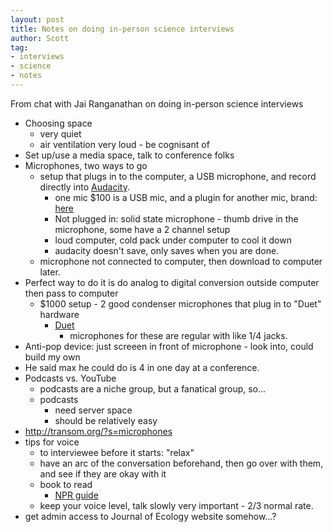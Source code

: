 ```yaml
---
layout: post
title: Notes on doing in-person science interviews
author: Scott
tag:
- interviews
- science
- notes
---
```


From chat with Jai Ranganathan on doing in-person science interviews

+ Choosing space
	+ very quiet
	+ air ventilation very loud - be cognisant of
+ Set up/use a media space, talk to conference folks
+ Microphones, two ways to go
	+ setup that plugs in to the computer, a USB microphone, and record directly into [Audacity](http://audacity.sourceforge.net/).
		+ one mic $100 is a USB mic, and a plugin for another mic, brand: [here](http://www.amazon.com/Samson-Track-Microphone-Audio-Interface/dp/B0015MJE22)
		+ Not plugged in: solid state microphone - thumb drive in the microphone, some have a 2 channel setup
		+ loud computer, cold pack under computer to cool it down 
		+ audacity doesn't save, only saves when you are done.
	+ microphone not connected to computer, then download to computer later.
+ Perfect way to do it is do analog to digital conversion outside computer then pass to computer
	+ $1000 setup - 2 good condenser microphones that plug in to "Duet" hardware
		+ [Duet](http://new.apogeedigital.com/products/duet2.php) 
			+ microphones for these are regular with like 1/4 jacks. 
+ Anti-pop device: just screeen in front of microphone - look into, could build my own
+ He said max he could do is 4 in one day at a conference. 
+ Podcasts vs. YouTube
	+ podcasts are a niche group, but a fanatical group, so...
	+ podcasts
		+ need server space
		+ should be relatively easy
+ http://transom.org/?s=microphones
+ tips for voice
	+ to interviewee before it starts: "relax"
	+ have an arc of the conversation beforehand, then go over with them, and see if they are okay with it
	+ book to read
		+ [NPR guide](http://www.amazon.com/Sound-Reporting-Guide-Journalism-Production/dp/0226431789)
	+ keep your voice level, talk slowly very important - 2/3 normal rate.
+ get admin access to Journal of Ecology website somehow...?